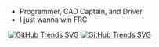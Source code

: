 - Programmer, CAD Captain, and Driver
- I just wanna win FRC


[![GitHub Trends SVG](https://api.githubtrends.io/user/svg/J-Barta/langs?time_range=one_year&theme=dark)](https://githubtrends.io)
[![GitHub Trends SVG](https://api.githubtrends.io/user/svg/J-Barta/repos?time_range=one_year&theme=dark)](https://githubtrends.io)

